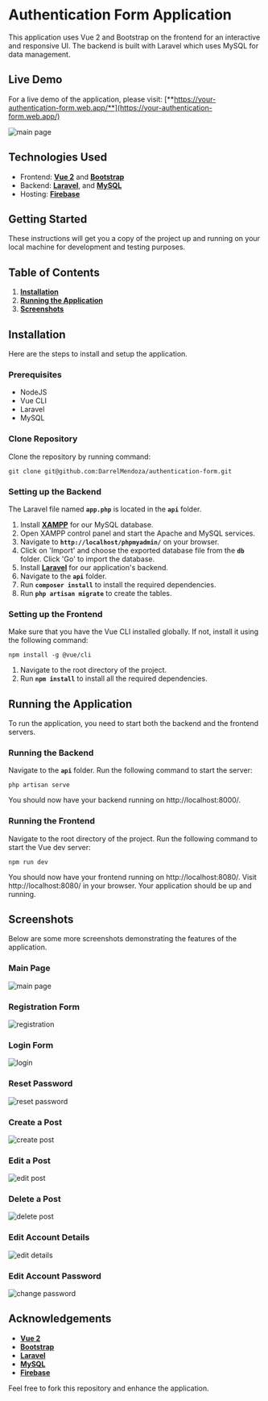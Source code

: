 # **Authentication Form Application**

This application uses Vue 2 and Bootstrap on the frontend for an interactive and responsive UI. The backend is built with Laravel which uses MySQL for data management.

## **Live Demo**

For a live demo of the application, please visit: [**https://your-authentication-form.web.app/**](https://your-authentication-form.web.app/)

![main page](https://github.com/DarrelMendoza/authentication-form/assets/88825804/12506d53-77d1-4a16-bc6b-f6b8ca60c6ad)


## **Technologies Used**

- Frontend: [**Vue 2**](https://vuejs.org/) and [**Bootstrap**](https://getbootstrap.com/)
- Backend: [**Laravel**](https://laravel.com/), and [**MySQL**](https://www.mysql.com/)
- Hosting: [**Firebase**](https://www.firebase.com/)

## **Getting Started**

These instructions will get you a copy of the project up and running on your local machine for development and testing purposes.

## **Table of Contents**

1. **[Installation](#installation)**
2. **[Running the Application](#running-the-application)**
3. **[Screenshots](#screenshots)**

## **Installation**

Here are the steps to install and setup the application.

### **Prerequisites**

- NodeJS
- Vue CLI
- Laravel
- MySQL

### **Clone Repository**
Clone the repository by running command:

```
git clone git@github.com:DarrelMendoza/authentication-form.git
```

### **Setting up the Backend**

The Laravel file named **`app.php`** is located in the **`api`** folder.


1. Install [**XAMPP**](https://www.apachefriends.org/download.html) for our MySQL database.
2. Open XAMPP control panel and start the Apache and MySQL services.
3. Navigate to **`http://localhost/phpmyadmin/`** on your browser.
4. Click on 'Import' and choose the exported database file from the **`db`** folder. Click 'Go' to import the database.
5. Install [**Laravel**](https://laravel.com/docs/8.x/installation) for our application's backend.
6. Navigate to the **`api`** folder.
7. Run **`composer install`** to install the required dependencies.
8. Run **`php artisan migrate`** to create the tables.

### **Setting up the Frontend**

Make sure that you have the Vue CLI installed globally. If not, install it using the following command:
```
npm install -g @vue/cli
```

1. Navigate to the root directory of the project.
2. Run **`npm install`** to install all the required dependencies.

## **Running the Application**

To run the application, you need to start both the backend and the frontend servers.

### **Running the Backend**

Navigate to the **`api`** folder.
Run the following command to start the server:

```
php artisan serve
```

You should now have your backend running on http://localhost:8000/.

### **Running the Frontend**

Navigate to the root directory of the project.
Run the following command to start the Vue dev server:

```
npm run dev
```
You should now have your frontend running on http://localhost:8080/.
Visit http://localhost:8080/ in your browser. Your application should be up and running.

## **Screenshots**

Below are some more screenshots demonstrating the features of the application.

### **Main Page**
![main page](https://github.com/DarrelMendoza/authentication-form/assets/88825804/b949ac22-f181-428f-a291-a00fef203dab)

### **Registration Form**
![registration](https://github.com/DarrelMendoza/authentication-form/assets/88825804/d6534bc0-220c-406f-bae1-307f3a007b3f)

### **Login Form**
![login](https://github.com/DarrelMendoza/authentication-form/assets/88825804/a60f191f-72aa-4bfc-a171-b7c955330683)

### **Reset Password**
![reset password](https://github.com/DarrelMendoza/authentication-form/assets/88825804/5b317f3b-79b6-4a6b-a0ff-0490fea18278)

### **Create a Post**
![create post](https://github.com/DarrelMendoza/authentication-form/assets/88825804/be240eac-fbc9-4a81-9bdc-39bcc1dafd45)

### **Edit a Post**
![edit post](https://github.com/DarrelMendoza/authentication-form/assets/88825804/efb5d286-3c94-47b5-9c9d-78ec4afeced5)

### **Delete a Post**
![delete post](https://github.com/DarrelMendoza/authentication-form/assets/88825804/a998b0cc-c03e-42b7-94ed-b71299d863f4)

### **Edit Account Details**
![edit details](https://github.com/DarrelMendoza/authentication-form/assets/88825804/9297abaa-1631-40f1-b2f5-a1d2fffb8ad0)

### **Edit Account Password**
![change password](https://github.com/DarrelMendoza/authentication-form/assets/88825804/070507a0-d535-4b93-9dfb-e33a99ab325d)


## **Acknowledgements**

- **[Vue 2](https://vuejs.org/)**
- **[Bootstrap](https://getbootstrap.com/)**
- **[Laravel](https://laravel.com/)**
- **[MySQL](https://www.mysql.com/)**
- **[Firebase](https://www.firebase.com/)**

Feel free to fork this repository and enhance the application. 

